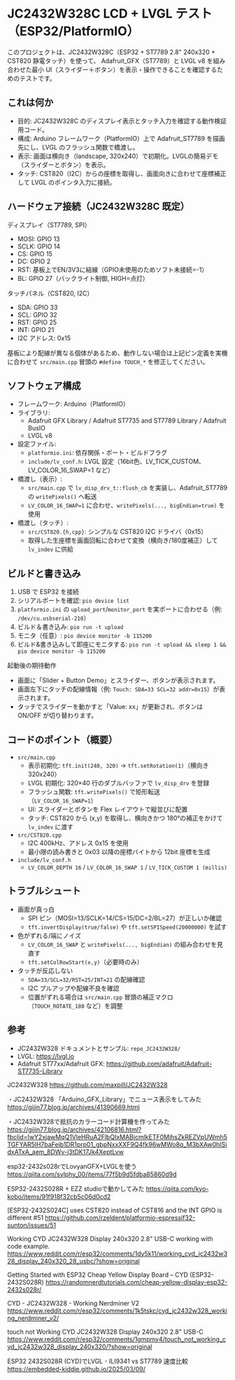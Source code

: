 # JC2432W328C LCD + LVGL テスト（ESP32/PlatformIO）

このプロジェクトは、JC2432W328C（ESP32 + ST7789 2.8" 240x320 + CST820 静電タッチ）を使って、
Adafruit_GFX（ST7789）と LVGL v8 を組み合わせた最小 UI（スライダー＋ボタン）を表示・操作できることを確認するためのテストです。

## これは何か

- 目的: JC2432W328C のディスプレイ表示とタッチ入力を確認する動作検証用コード。
- 構成: Arduino フレームワーク（PlatformIO）上で Adafruit_ST7789 を描画先にし、LVGL のフラッシュ関数で橋渡し。
- 表示: 画面は横向き（landscape, 320x240）で初期化。LVGLの簡易デモ（スライダーとボタン）を表示。
- タッチ: CST820（I2C）からの座標を取得し、画面向きに合わせて座標補正して LVGL のポインタ入力に接続。

## ハードウェア接続（JC2432W328C 既定）

ディスプレイ（ST7789, SPI）

- MOSI: GPIO 13
- SCLK: GPIO 14
- CS:   GPIO 15
- DC:   GPIO 2
- RST:  基板上でEN/3V3に結線（GPIO未使用のためソフト未接続=-1）
- BL:   GPIO 27（バックライト制御, HIGH=点灯）

タッチパネル（CST820, I2C）

- SDA:  GPIO 33
- SCL:  GPIO 32
- RST:  GPIO 25
- INT:  GPIO 21
- I2C アドレス: 0x15

基板により配線が異なる個体があるため、動作しない場合は上記ピン定義を実機に合わせて `src/main.cpp` 冒頭の `#define TOUCH_*` を修正してください。

## ソフトウェア構成

- フレームワーク: Arduino（PlatformIO）
- ライブラリ:
  - Adafruit GFX Library / Adafruit ST7735 and ST7789 Library / Adafruit BusIO
  - LVGL v8
- 設定ファイル:
  - `platformio.ini`: 依存関係・ポート・ビルドフラグ
  - `include/lv_conf.h`: LVGL 設定（16bit色、LV_TICK_CUSTOM、LV_COLOR_16_SWAP=1 など）
- 橋渡し（表示）:
  - `src/main.cpp` で `lv_disp_drv_t::flush_cb` を実装し、Adafruit_ST7789 の `writePixels()` へ転送
  - `LV_COLOR_16_SWAP=1` に合わせ、`writePixels(..., bigEndian=true)` を使用
- 橋渡し（タッチ）:
  - `src/CST820.{h,cpp}`: シンプルな CST820 I2C ドライバ（0x15）
  - 取得した生座標を画面回転に合わせて変換（横向き/180度補正）して `lv_indev` に供給

## ビルドと書き込み

1. USB で ESP32 を接続
2. シリアルポートを確認: `pio device list`
3. `platformio.ini` の `upload_port`/`monitor_port` を実ポートに合わせる（例: `/dev/cu.usbserial-210`）
4. ビルド＆書き込み: `pio run -t upload`
5. モニタ（任意）: `pio device monitor -b 115200`
6. ビルド&書き込みして即座にモニタする: `pio run -t upload && sleep 1 && pio device monitor -b 115200`

起動後の期待動作

- 画面に「Slider + Button Demo」とスライダー、ボタンが表示されます。
- 画面左下にタッチの配線情報（例: `Touch: SDA=33 SCL=32 addr=0x15`）が表示されます。
- タッチでスライダーを動かすと「Value: xx」が更新され、ボタンは ON/OFF が切り替わります。

## コードのポイント（概要）

- `src/main.cpp`
  - 表示初期化: `tft.init(240, 320)` → `tft.setRotation(1)`（横向き 320x240）
  - LVGL 初期化: 320×40 行のダブルバッファで `lv_disp_drv` を登録
  - フラッシュ関数: `tft.writePixels()` で矩形転送（`LV_COLOR_16_SWAP=1`）
  - UI: スライダーとボタンを Flex レイアウトで縦並びに配置
  - タッチ: CST820 から (x,y) を取得し、横向きかつ 180°の補正をかけて `lv_indev` に渡す
- `src/CST820.cpp`
  - I2C 400kHz、アドレス 0x15 を使用
  - 最小限の読み書きと 0x03 以降の座標バイトから 12bit 座標を生成
- `include/lv_conf.h`
  - `LV_COLOR_DEPTH 16` / `LV_COLOR_16_SWAP 1` / `LV_TICK_CUSTOM 1 (millis)`

## トラブルシュート

- 画面が真っ白
  - SPI ピン（MOSI=13/SCLK=14/CS=15/DC=2/BL=27）が正しいか確認
  - `tft.invertDisplay(true/false)` や `tft.setSPISpeed(20000000)` を試す
- 色がずれる/端にノイズ
  - `LV_COLOR_16_SWAP` と `writePixels(..., bigEndian)` の組み合わせを見直す
  - `tft.setColRowStart(x,y)`（必要時のみ）
- タッチが反応しない
  - `SDA=33/SCL=32/RST=25/INT=21` の配線確認
  - I2C プルアップや配線不良を確認
  - 位置がずれる場合は `src/main.cpp` 冒頭の補正マクロ（`TOUCH_ROTATE_180` など）を調整

## 参考

- JC2432W328 ドキュメントとサンプル: `repo_JC2432W328/`
- LVGL: https://lvgl.io
- Adafruit ST77xx/Adafruit GFX: https://github.com/adafruit/Adafruit-ST7735-Library

JC2432W328
https://github.com/maxpill/JC2432W328

・JC2432W328 「Arduino_GFX_Library」でニュース表示をしてみた
https://gijin77.blog.jp/archives/41390669.html

・JC2432W328で抵抗のカラーコード計算機を作ってみた
https://gijin77.blog.jp/archives/42106816.html?fbclid=IwY2xjawMqQ1VleHRuA2FlbQIxMABicmlkETF0MjhsZkREZVpUWmh5TGFYAR5lH7baFeib1DR1prp01_gbpNxxXXF9Q4fk96wMWo8q_M3bXAw0hISidxATxA_aem_8DWv-j3tDK17Jk4XeptLvw

esp32-2432s028rでLovyanGFX+LVGLを使う
https://qiita.com/sylphy_00/items/77f5b9d5fdba85860d9d

ESP32-2432S028R + EZZ studioで動かしてみた
https://qiita.com/kyo-kobo/items/91f918f32cb5c06d0cd2

[ESP32-2432S024C] uses CST820 instead of CST816 and the INT GPIO is different #51
https://github.com/rzeldent/platformio-espressif32-sunton/issues/51

Working CYD JC2432W328 Display 240x320 2.8" USB-C working with code example.
https://www.reddit.com/r/esp32/comments/1dy5k11/working_cyd_jc2432w328_display_240x320_28_usbc/?show=original

Getting Started with ESP32 Cheap Yellow Display Board – CYD (ESP32-2432S028R)
https://randomnerdtutorials.com/cheap-yellow-display-esp32-2432s028r/

CYD - JC2432W328 - Working Nerdminer V2
https://www.reddit.com/r/esp32/comments/1k5tskc/cyd_jc2432w328_working_nerdminer_v2/

touch not Working CYD JC2432W328 Display 240x320 2.8" USB-C
https://www.reddit.com/r/esp32/comments/1gmpmy4/touch_not_working_cyd_jc2432w328_display_240x320/?show=original

ESP32 2432S028R (CYD)でLVGL - ILI9341 vs ST7789 速度比較
https://embedded-kiddie.github.io/2025/03/09/
